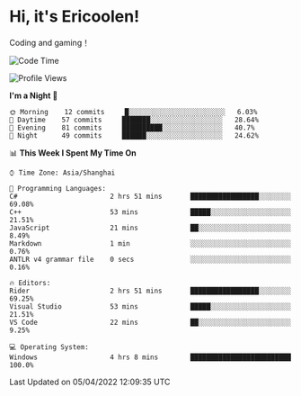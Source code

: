 # Hi, it's Ericoolen!
Coding and gaming！

<!--START_SECTION:waka-->
![Code Time](http://img.shields.io/badge/Code%20Time-194%20hrs%2059%20mins-blue)

![Profile Views](http://img.shields.io/badge/Profile%20Views-4-blue)

**I'm a Night 🦉** 

```text
🌞 Morning    12 commits     █░░░░░░░░░░░░░░░░░░░░░░░░   6.03% 
🌆 Daytime    57 commits     ███████░░░░░░░░░░░░░░░░░░   28.64% 
🌃 Evening    81 commits     ██████████░░░░░░░░░░░░░░░   40.7% 
🌙 Night      49 commits     ██████░░░░░░░░░░░░░░░░░░░   24.62%

```


📊 **This Week I Spent My Time On** 

```text
⌚︎ Time Zone: Asia/Shanghai

💬 Programming Languages: 
C#                       2 hrs 51 mins       █████████████████░░░░░░░░   69.08% 
C++                      53 mins             █████░░░░░░░░░░░░░░░░░░░░   21.51% 
JavaScript               21 mins             ██░░░░░░░░░░░░░░░░░░░░░░░   8.49% 
Markdown                 1 min               ░░░░░░░░░░░░░░░░░░░░░░░░░   0.76% 
ANTLR v4 grammar file    0 secs              ░░░░░░░░░░░░░░░░░░░░░░░░░   0.16%

🔥 Editors: 
Rider                    2 hrs 51 mins       █████████████████░░░░░░░░   69.25% 
Visual Studio            53 mins             █████░░░░░░░░░░░░░░░░░░░░   21.51% 
VS Code                  22 mins             ██░░░░░░░░░░░░░░░░░░░░░░░   9.25%

💻 Operating System: 
Windows                  4 hrs 8 mins        █████████████████████████   100.0%

```


 Last Updated on 05/04/2022 12:09:35 UTC
<!--END_SECTION:waka-->

